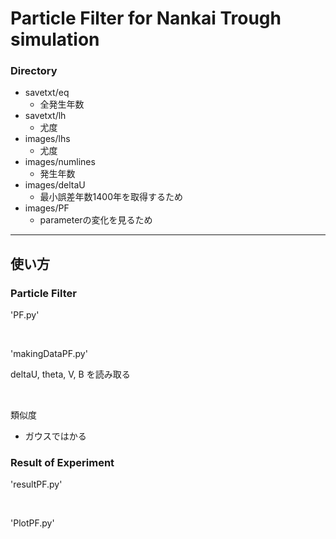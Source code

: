 # Particle Filter for Nankai Trough simulation


### Directory

- savetxt/eq
	- 全発生年数
- savetxt/lh
	- 尤度
- images/lhs
	- 尤度
- images/numlines
	- 発生年数
- images/deltaU
	- 最小誤差年数1400年を取得するため
- images/PF
	- parameterの変化を見るため

***

## 使い方

### Particle Filter

'PF.py'

<br>

'makingDataPF.py'

deltaU, theta, V, B を読み取る

<br>

類似度

- ガウスではかる



### Result of Experiment

'resultPF.py'

<br>

'PlotPF.py'